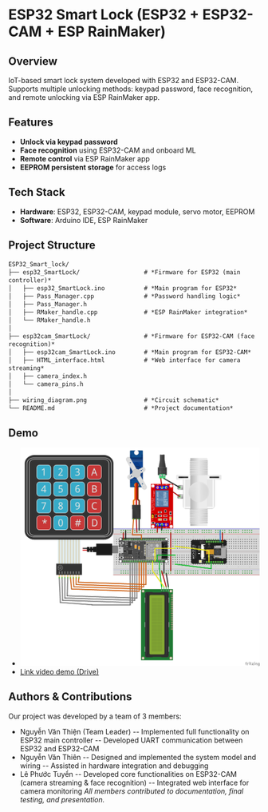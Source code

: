 
#  ESP32 Smart Lock (ESP32 + ESP32-CAM + ESP RainMaker)

##  Overview
IoT-based smart lock system developed with ESP32 and ESP32-CAM.  
Supports multiple unlocking methods: keypad password, face recognition, and remote unlocking via ESP RainMaker app.

##  Features
- **Unlock via keypad password**
- **Face recognition** using ESP32-CAM and onboard ML
- **Remote control** via ESP RainMaker app
- **EEPROM persistent storage** for access logs

##  Tech Stack
- **Hardware**: ESP32, ESP32-CAM, keypad module, servo motor, EEPROM
- **Software**: Arduino IDE, ESP RainMaker

##  Project Structure
```
ESP32_Smart_lock/
├── esp32_SmartLock/                  # *Firmware for ESP32 (main controller)*
│   ├── esp32_SmartLock.ino           # *Main program for ESP32*
│   ├── Pass_Manager.cpp              # *Password handling logic*
│   ├── Pass_Manager.h
│   ├── RMaker_handle.cpp             # *ESP RainMaker integration*
│   └── RMaker_handle.h
│
├── esp32cam_SmartLock/               # *Firmware for ESP32-CAM (face recognition)*
│   ├── esp32cam_SmartLock.ino        # *Main program for ESP32-CAM*
│   ├── HTML_interface.html           # *Web interface for camera streaming*
│   ├── camera_index.h
│   └── camera_pins.h
│
├── wiring_diagram.png                # *Circuit schematic*                    
└── README.md                         # *Project documentation*
```

## Demo 
- <img src="wiring_diagram.png" alt="Wiring diagram" width="600">
- [Link video demo (Drive)](https://drive.google.com/file/d/1oJHZzMYBnG-6hOZiwn5H-vuJyqWJS26e/view)
## Authors & Contributions
Our project was developed by a team of 3 members:
- Nguyễn Văn Thiện (Team Leader)
-- Implemented full functionality on ESP32 main controller
-- Developed UART communication between ESP32 and ESP32-CAM
- Nguyễn Văn Thiên
-- Designed and implemented the system model and wiring
-- Assisted in hardware integration and debugging
- Lê Phước Tuyền
-- Developed core functionalities on ESP32-CAM (camera streaming & face recognition)
-- Integrated web interface for camera monitoring
*All members contributed to documentation, final testing, and presentation.*

